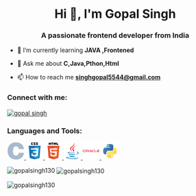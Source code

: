 <h1 align="center">Hi 👋, I'm Gopal Singh</h1>
<h3 align="center">A passionate frontend developer from India</h3>

- 🌱 I’m currently learning **JAVA ,Frontened**

- 💬 Ask me about **C,Java,Pthon,Html**

- 📫 How to reach me **singhgopal5544@gmail.com**

<h3 align="left">Connect with me:</h3>
<p align="left">
<a href="https://www.hackerrank.com/gopal singh" target="blank"><img align="center" src="https://raw.githubusercontent.com/rahuldkjain/github-profile-readme-generator/master/src/images/icons/Social/hackerrank.svg" alt="gopal singh" height="30" width="40" /></a>
</p>

<h3 align="left">Languages and Tools:</h3>
<p align="left"> <a href="https://www.cprogramming.com/" target="_blank" rel="noreferrer"> <img src="https://raw.githubusercontent.com/devicons/devicon/master/icons/c/c-original.svg" alt="c" width="40" height="40"/> </a> <a href="https://www.w3schools.com/css/" target="_blank" rel="noreferrer"> <img src="https://raw.githubusercontent.com/devicons/devicon/master/icons/css3/css3-original-wordmark.svg" alt="css3" width="40" height="40"/> </a> <a href="https://www.w3.org/html/" target="_blank" rel="noreferrer"> <img src="https://raw.githubusercontent.com/devicons/devicon/master/icons/html5/html5-original-wordmark.svg" alt="html5" width="40" height="40"/> </a> <a href="https://www.java.com" target="_blank" rel="noreferrer"> <img src="https://raw.githubusercontent.com/devicons/devicon/master/icons/java/java-original.svg" alt="java" width="40" height="40"/> </a> <a href="https://www.oracle.com/" target="_blank" rel="noreferrer"> <img src="https://raw.githubusercontent.com/devicons/devicon/master/icons/oracle/oracle-original.svg" alt="oracle" width="40" height="40"/> </a> <a href="https://www.python.org" target="_blank" rel="noreferrer"> <img src="https://raw.githubusercontent.com/devicons/devicon/master/icons/python/python-original.svg" alt="python" width="40" height="40"/> </a> </p>

<p><img align="left" src="https://github-readme-stats.vercel.app/api/top-langs?username=gopalsingh130&show_icons=true&locale=en&layout=compact" alt="gopalsingh130" /></p>

<p>&nbsp;<img align="center" src="https://github-readme-stats.vercel.app/api?username=gopalsingh130&show_icons=true&locale=en" alt="gopalsingh130" /></p>

<p><img align="center" src="https://github-readme-streak-stats.herokuapp.com/?user=gopalsingh130&" alt="gopalsingh130" /></p>


